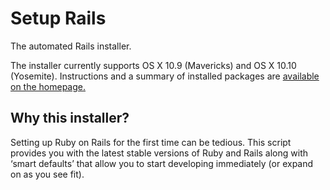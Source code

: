 # Setup Rails
The automated Rails installer.

The installer currently supports OS X 10.9 (Mavericks) and OS X 10.10 (Yosemite). Instructions and a summary of installed packages are [available on the homepage.](http://setuprails.com)

## Why this installer?
Setting up Ruby on Rails for the first time can be tedious. This script provides you with the latest stable versions of Ruby and Rails along with ‘smart defaults’ that allow you to start developing immediately (or expand on as you see fit).
